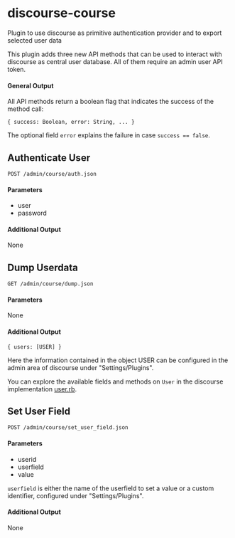# discourse-course
Plugin to use discourse as primitive authentication provider and to export selected user data

This plugin adds three new API methods that can be used to interact with discourse as central user database. All of them require an admin user API token.

#### General Output
All API methods return a boolean flag that indicates the success of the method call:
~~~
{ success: Boolean, error: String, ... }
~~~

The optional field `error` explains the failure in case `success == false`.

## Authenticate User
~~~
POST /admin/course/auth.json
~~~

#### Parameters
- user
- password

#### Additional Output
None

## Dump Userdata
~~~
GET /admin/course/dump.json
~~~

#### Parameters
None

#### Additional Output
~~~
{ users: [USER] }
~~~

Here the information contained in the object USER can be configured in the admin area of discourse under "Settings/Plugins".

You can explore the available fields and methods on `User` in the discourse implementation [user.rb](https://github.com/discourse/discourse/blob/master/app/models/user.rb).

## Set User Field
~~~
POST /admin/course/set_user_field.json
~~~

#### Parameters
- userid
- userfield
- value

`userfield` is either the name of the userfield to set a value or a custom identifier, configured under "Settings/Plugins".

#### Additional Output
None
